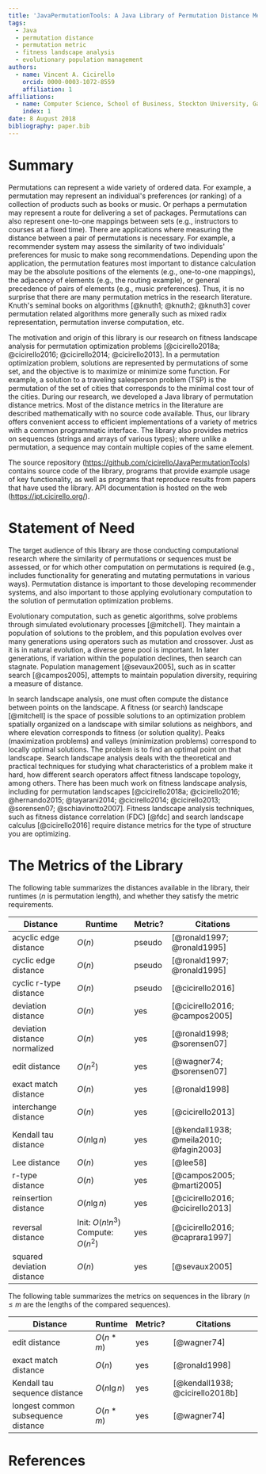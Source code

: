 ```yaml
---
title: 'JavaPermutationTools: A Java Library of Permutation Distance Metrics'
tags:
  - Java
  - permutation distance
  - permutation metric
  - fitness landscape analysis
  - evolutionary population management
authors:
  - name: Vincent A. Cicirello
    orcid: 0000-0003-1072-8559
    affiliation: 1
affiliations:
  - name: Computer Science, School of Business, Stockton University, Galloway, NJ 08205
    index: 1
date: 8 August 2018
bibliography: paper.bib
---
```


# Summary

Permutations can represent a wide variety of ordered data.  For example,
a permutation may represent an individual's preferences (or ranking) of a collection
of products such as books or music.  Or perhaps a permutation may represent a route
for delivering a set of packages.  Permutations can also represent one-to-one mappings 
between sets (e.g., instructors to courses at a fixed time).  There are applications 
where measuring the distance between a pair of permutations is necessary.  For example,
a recommender system may assess the similarity of two individuals' preferences 
for music to make song recommendations.  Depending upon the application, 
the permutation features most important to distance calculation may be 
the absolute positions of the elements (e.g., one-to-one mappings), the adjacency 
of elements (e.g., the routing example), or general precedence of pairs of 
elements (e.g., music preferences).  Thus, it is no surprise that there
are many permutation metrics in the research literature.
Knuth's seminal books on algorithms [@knuth1; @knuth2; @knuth3] cover permutation related 
algorithms more generally such as mixed radix representation, permutation 
inverse computation, etc.  

The motivation and origin of this library is our research on fitness landscape analysis 
for permutation optimization problems [@cicirello2018a; @cicirello2016; @cicirello2014; @cicirello2013].  In a 
permutation optimization problem, solutions are represented by 
permutations of some set, and the objective is to maximize 
or minimize some function.  For example, a solution 
to a traveling salesperson problem (TSP) is the permutation of the set of cities
that corresponds to the minimal cost tour of the cities.
During our research, we developed a Java library of permutation distance 
metrics.  Most of the distance metrics in the literature are described mathematically with 
no source code available.  Thus, our library offers convenient access to efficient 
implementations of a variety of metrics with a common programmatic 
interface.  The library also provides metrics on sequences (strings and arrays of 
various types); where unlike a permutation, a sequence may contain multiple copies of the same element. 

The source repository (https://github.com/cicirello/JavaPermutationTools) 
contains source code of the library, programs that provide example 
usage of key functionality, as well as programs that reproduce results from papers that 
have used the library.  API documentation is hosted on the web (https://jpt.cicirello.org/).
 
# Statement of Need

The target audience of this library are those conducting computational research where
the similarity of permutations or sequences must be assessed, or for which other computation
on permutations is required (e.g., includes functionality for generating and mutating permutations
in various ways).  Permutation distance is important to those developing recommender systems,
and also important to those applying evolutionary computation to the solution
of permutation optimization problems.
 
Evolutionary computation, such as genetic algorithms, solve problems through 
simulated evolutionary processes [@mitchell].  They maintain a population of solutions 
to the problem, and this population evolves over many generations using operators 
such as mutation and crossover.  Just as it is in natural evolution, a diverse gene 
pool is important.  In later generations, if variation within the population 
declines, then search can stagnate.  Population 
management [@sevaux2005], such as in scatter search [@campos2005], 
attempts to maintain population diversity, requiring a measure of distance.

In search landscape analysis, one must often compute the distance between points on the
landscape.  A fitness (or search) landscape [@mitchell] is the space of possible solutions to an 
optimization problem spatially organized on a landscape with similar solutions as neighbors, and 
where elevation corresponds to fitness (or solution quality).  Peaks (maximization problems) 
and valleys (minimization problems) correspond to locally optimal solutions. The
problem is to find an optimal point on that landscape.  Search landscape analysis deals with
the theoretical and practical techniques for studying what characteristics of a problem 
make it hard, how different search operators affect fitness landscape topology, among others.  There 
has been much work on fitness landscape analysis, including for permutation 
landscapes [@cicirello2018a; @cicirello2016; @hernando2015; @tayarani2014; @cicirello2014; @cicirello2013; @sorensen07; @schiavinotto2007].
Fitness landscape analysis techniques, such as fitness distance correlation (FDC) [@fdc] and 
search landscape calculus [@cicirello2016] require distance metrics for the type of structure you are optimizing.

# The Metrics of the Library

The following table summarizes the distances available in the library, their runtimes
($n$ is permutation length), and whether they satisfy the metric requirements.

Distance | Runtime | Metric? | Citations
---------- | ----- | ----- | ----------
acyclic edge distance | $O(n)$ | pseudo | [@ronald1997; @ronald1995]
cyclic edge distance | $O(n)$ | pseudo | [@ronald1997; @ronald1995]
cyclic r-type distance | $O(n)$ | pseudo | [@cicirello2016]
deviation distance | $O(n)$ | yes | [@cicirello2016; @campos2005]
deviation distance normalized | $O(n)$ | yes | [@ronald1998; @sorensen07]
edit distance | $O(n^2)$ | yes | [@wagner74; @sorensen07]
exact match distance | $O(n)$ | yes | [@ronald1998]
interchange distance | $O(n)$ | yes | [@cicirello2013]
Kendall tau distance | $O(n \lg n)$ | yes | [@kendall1938; @meila2010; @fagin2003]
Lee distance | $O(n)$ | yes | [@lee58]
r-type distance | $O(n)$ | yes | [@campos2005; @marti2005]
reinsertion distance | $O(n \lg n)$ | yes | [@cicirello2016; @cicirello2013]
reversal distance | Init: $O(n!n^3)$ Compute: $O(n^2)$ | yes | [@cicirello2016; @caprara1997]
squared deviation distance | $O(n)$ | yes | [@sevaux2005]

The following table summarizes the metrics on
sequences in the library ($n \leq m$ are the lengths of the compared sequences).

Distance | Runtime | Metric? | Citations
-------- | ------- | ------- | ---------
edit distance | $O(n*m)$ | yes | [@wagner74]
exact match distance | $O(n)$ | yes | [@ronald1998]
Kendall tau sequence distance | $O(n \lg n)$ | yes | [@kendall1938; @cicirello2018b]
longest common subsequence distance | $O(n*m)$ | yes | [@wagner74]

# References
